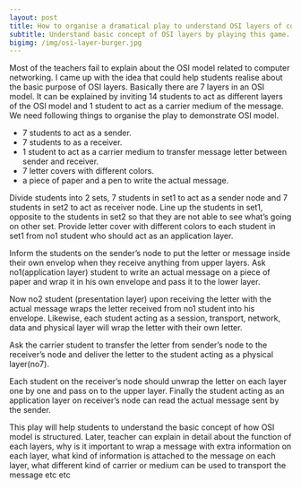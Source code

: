 ```yaml
---
layout: post
title: How to organise a dramatical play to understand OSI layers of computer network?
subtitle: Understand basic concept of OSI layers by playing this game.
bigimg: /img/osi-layer-burger.jpg
---
```


Most of the teachers fail to explain about the OSI model related to computer networking. I came up with the idea that could help students realise about the basic purpose of OSI layers. Basically there are 7 layers in an OSI model. It can be explained by inviting 14 students to act as different layers of the OSI model and 1 student to act as a carrier medium of the message. We need following things to organise the play to demonstrate OSI model.

* 7 students to act as a sender.
* 7 students to as a receiver.
* 1 student to act as a carrier medium to transfer message letter between sender and receiver.
* 7 letter covers with different colors.
* a piece of paper and a pen to write the actual message.


Divide students into 2 sets, 7 students in set1 to act as a sender node and 7 students in set2 to act as receiver node. Line up the students in set1, opposite to the students in set2 so that they are not able to see what’s going on other set. Provide letter cover with different colors to each student in set1 from no1 student who should act as an application layer.

Inform the students on the sender’s node to put the letter or message inside their own envelop when they receive anything from upper layers. Ask no1(application layer) student to write an actual message on a piece of paper and wrap it in his own envelope and pass it to the lower layer.

Now no2 student (presentation layer) upon receiving the letter with the actual message wraps the letter received from no1 student into his envelope. Likewise, each student acting as a session, transport, network, data and physical layer will wrap the letter with their own letter.

Ask the carrier student to transfer the letter from sender’s node to the receiver’s node and deliver the letter to the student acting as a physical layer(no7).

Each student on the receiver’s node should unwrap the letter on each layer one by one and pass on to the upper layer. Finally the student acting as an application layer on receiver’s node can read the actual message sent by the sender.

This play will help students to understand the basic concept of how OSI model is structured. Later, teacher can explain in detail about the function of each layers, why is it important to wrap a message with extra information on each layer, what kind of information is attached to the message on each layer, what different kind of carrier or medium can be used to transport the message etc etc
